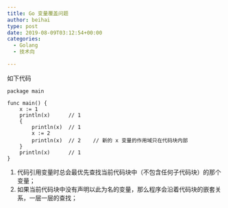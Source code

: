 ```yaml
---
title: Go 变量覆盖问题
author: beihai
type: post
date: 2019-08-09T03:12:54+00:00
categories:
  - Golang
  - 技术向

---
```

如下代码

<pre class="pure-highlightjs"><code class="null">package main

func main() {
	x := 1
	println(x)      // 1
	{
		println(x)  // 1
		x := 2
		println(x)  // 2    // 新的 x 变量的作用域只在代码块内部
	}
	println(x)      // 1
}</code></pre>

  1. <span>代码引用变量时总会最优先查找当前代码块中（不包含任何子代码块）的那个变量；</span>
  2. <span>如果当前代码块中没有声明以此为名的变量，那么程序会沿着代码块的嵌套关系，一层一层的查找；</span>